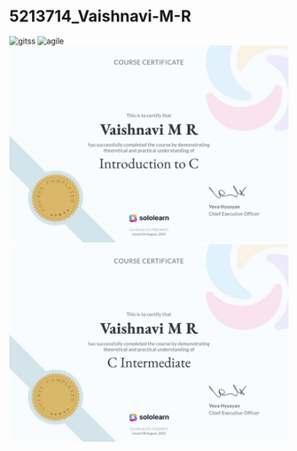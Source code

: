 # 5213714\_Vaishnavi-M-R

<img src="https://github.com/Vaishnavi22-mr/5213714\_Vaishnavi-M-R/blob/main/git%20certificate.jpg" alt="gitss">

<img src="https://github.com/Vaishnavi22-mr/5213714\_Vaishnavi-M-R/blob/main/agile%20certificate.jpg" alt="agile">

<img src="https://github.com/Vaishnavi22-mr/5213714_Vaishnavi-M-R/blob/main/c%20introduction.jpg" alt="c intro">

<img src="https://github.com/Vaishnavi22-mr/5213714_Vaishnavi-M-R/blob/main/c%20intermediate.jpg" alt="c inter">



